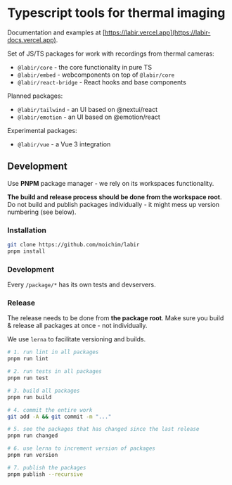 # Typescript tools for thermal imaging

Documentation and examples at [https://labir.vercel.app](https://labir-docs.vercel.app).

Set of JS/TS packages for work with recordings from thermal cameras:

- `@labir/core` - the core functionality in pure TS
- `@labir/embed` - webcomponents on top of `@labir/core`
- `@labir/react-bridge` - React hooks and base components

Planned packages:
- `@labir/tailwind` - an UI based on @nextui/react
- `@labir/emotion` - an UI based on @emotion/react

Experimental packages:
- `@labir/vue` - a Vue 3 integration

## Development

Use **PNPM** package manager - we rely on its workspaces functionality.

**The build and release process should be done from the workspace root**. Do not build and publish packages individually - it might mess up version numbering (see below).


### Installation

```bash
git clone https://github.com/moichim/labir
pnpm install
```

### Development

Every `/package/*` has its own tests and devservers.

### Release

The release needs to be done from **the package root**. Make sure you build & release all packages at once - not individually.

We use `lerna` to facilitate versioning and builds.

```bash
# 1. run lint in all packages
pnpm run lint

# 2. run tests in all packages
pnpm run test

# 3. build all packages
pnpm run build

# 4. commit the entire work
git add -A && git commit -m "..."

# 5. see the packages that has changed since the last release
pnpm run changed

# 6. use lerna to increment version of packages
pnpm run version

# 7. publish the packages
pnpm publish --recursive
```